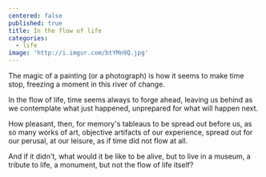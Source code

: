 ```yaml
---
centered: false
published: true
title: In the flow of life
categories:
  - life
image: 'http://i.imgur.com/btYMn9Q.jpg'
---
```

The magic of a painting
(or a photograph)
is how it seems
to make time stop,
freezing a moment
in this river of change.

In the flow of life,
time seems always 
to forge ahead,
leaving us behind
as we contemplate
what just happened,
unprepared
for what will happen next.

How pleasant, then,
for memory's tableaus
to be spread out before us,
as so many works of art,
objective artifacts
of our experience,
spread out for our perusal,
at our leisure,
as if time did not flow
at all.

And if it didn't,
what would it be like 
to be alive,
but to live in a museum,
a tribute to life,
a monument,
but not the flow
of life itself?




